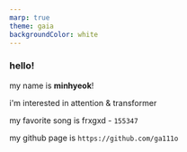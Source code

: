 ```yaml
---
marp: true
theme: gaia
backgroundColor: white
---
```


### hello!

my name is **minhyeok**!

i'm interested in attention & transformer

my favorite song is frxgxd - `155347`

my github page is `https://github.com/ga111o`
